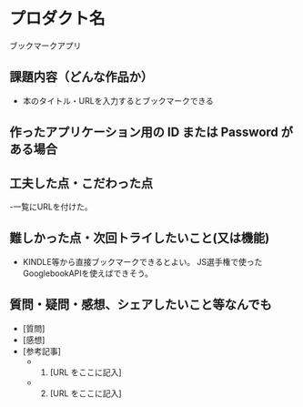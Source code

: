 # プロダクト名

ブックマークアプリ

## 課題内容（どんな作品か）

- 本のタイトル・URLを入力するとブックマークできる

## 作ったアプリケーション用の ID または Password がある場合

## 工夫した点・こだわった点

-一覧にURLを付けた。

## 難しかった点・次回トライしたいこと(又は機能)

- KINDLE等から直接ブックマークできるとよい。
JS選手権で使ったGooglebookAPIを使えばできそう。

## 質問・疑問・感想、シェアしたいこと等なんでも

- [質問]
- [感想]
- [参考記事]
  - 1. [URL をここに記入]
  - 2. [URL をここに記入]
